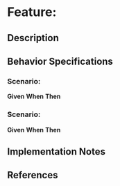 # Feature: 

## Description

## Behavior Specifications

### Scenario: 
**Given** 
**When** 
**Then** 

### Scenario: 
**Given** 
**When** 
**Then** 

## Implementation Notes

## References
